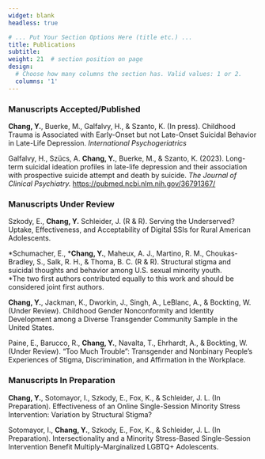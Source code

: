 ```yaml
---
widget: blank
headless: true

# ... Put Your Section Options Here (title etc.) ...
title: Publications
subtitle:
weight: 21  # section position on page
design:
  # Choose how many columns the section has. Valid values: 1 or 2.
  columns: '1'
---
```


<h3>Manuscripts Accepted/Published</h3>

**Chang, Y.**, Buerke, M., Galfalvy, H., & Szanto, K. (In press). Childhood Trauma is Associated with Early-Onset but not Late-Onset Suicidal Behavior in Late-Life Depression. *International Psychogeriatrics*

Galfalvy, H., Szücs, A. **Chang, Y.**, Buerke, M., & Szanto, K. (2023). Long-term suicidal ideation profiles in late-life depression and their association with prospective suicide attempt and death by suicide. *The Journal of Clinical Psychiatry.* https://pubmed.ncbi.nlm.nih.gov/36791367/

<h3>Manuscripts Under Review</h3>

Szkody, E., **Chang, Y.** Schleider, J. (R & R). Serving the Underserved? Uptake, Effectiveness, and Acceptability of Digital SSIs for Rural American Adolescents.

*Schumacher, E., ***Chang, Y.**, Maheux, A. J., Martino, R. M., Choukas-Bradley, S., Salk, R. H., & Thoma, B. C. (R & R). Structural stigma and suicidal thoughts and behavior among U.S. sexual minority youth.<br/>
*The two first authors contributed equally to this work and should be considered joint first authors.  

**Chang, Y.**, Jackman, K., Dworkin, J., Singh, A., LeBlanc, A., & Bockting, W. (Under Review). Childhood Gender Nonconformity and Identity Development among a Diverse Transgender Community Sample in the United States. 

Paine, E., Barucco, R., **Chang, Y.**, Navalta, T., Ehrhardt, A., & Bockting, W. (Under Review). “Too Much Trouble”: Transgender and Nonbinary People’s Experiences of Stigma, Discrimination, and Affirmation in the Workplace.

<h3>Manuscripts In Preparation</h3>

**Chang, Y.**, Sotomayor, I., Szkody, E., Fox, K., & Schleider, J. L. (In Preparation). Effectiveness of an Online Single-Session Minority Stress Intervention: Variation by Structural Stigma?

Sotomayor, I., **Chang, Y.**, Szkody, E., Fox, K., & Schleider, J. L. (In Preparation). Intersectionality and a Minority Stress-Based Single-Session Intervention Benefit Multiply-Marginalized LGBTQ+ Adolescents.
